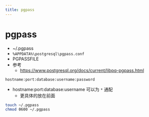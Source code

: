 ```yaml
---
title: pgpass
---
```


# pgpass

- ~/.pgpass
- `%APPDATA%\postgresql\pgpass.conf`
- PGPASSFILE
- 参考
  - https://www.postgresql.org/docs/current/libpq-pgpass.html


```
hostname:port:database:username:password
```

- hostname:port:database:username 可以为 `*` 通配
  - 更具体的放在前面

```bash
touch ~/.pgpass
chmod 0600 ~/.pgpass
```

